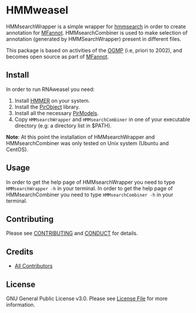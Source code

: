# HMMweasel

HMMsearchWrapper is a simple wrapper for [hmmsearch](http://hmmer.org/) in order to create annotation for [MFannot](https://github.com/BFL-lab/MFannot).
HMMsearchCombiner is used to make selection of annotation (generated by HMMSearchWrapper) present in different files.

This package is based on activities of  the [OGMP](http://megasun.bch.umontreal.ca/ogmp/) (i.e, priori to 2002), and
becomes open source as part of [MFannot](http://megasun.bch.umontreal.ca/RNAweasel/).

## Install

In order to run RNAweasel you need:

1. Install [HMMER](http://hmmer.org/) on your system.
2. Install the [PirObject](https://github.com/prioux/PirObject) library.
3. Install all the necessary [PirModels](https://github.com/BFL-lab/PirModels).
4. Copy `HMMsearchWrapper` and `HMMsearchCombiner` in one of your executable directory (e.g: a directory list in $PATH).

**Note**: At this point the installation of HMMsearchWrapper and HMMsearchCombiner was only tested on Unix system (Ubuntu and CentOS).

## Usage

In order to get the help page of HMMsearchWrapper you need to type `HMMsearchWrapper -h` in your terminal.
In order to get the help page of HMMsearchCombiner you need to type `HMMsearchCombiner -h` in your terminal.

## Contributing

Please see [CONTRIBUTING](CONTRIBUTING.md) and [CONDUCT](CONDUCT.md) for details.

## Credits

- [All Contributors](https://github.com/BFL-lab/HMMweasel/graphs/contributors)

## License

GNU General Public License v3.0. Please see [License File](LICENSE.md) for more information.
